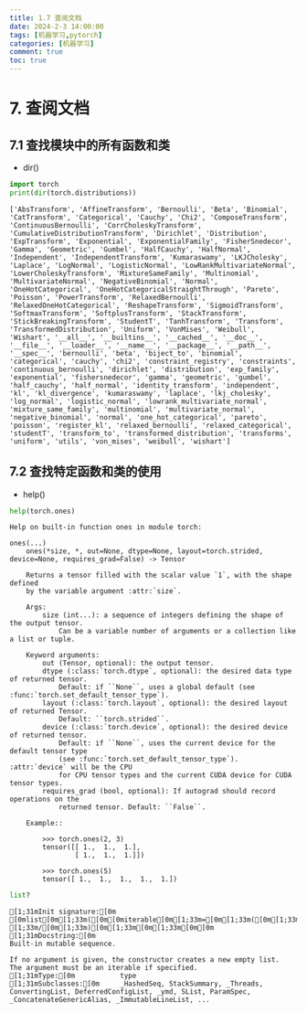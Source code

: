 ```yaml
---
title: 1.7 查阅文档
date: 2024-2-3 14:00:00
tags: [机器学习,pytorch]
categories: [机器学习]
comment: true
toc: true
---
```

#
<!--more-->
# 7. 查阅文档
## 7.1 查找模块中的所有函数和类
- dir()


```python
import torch
print(dir(torch.distributions))
```

    ['AbsTransform', 'AffineTransform', 'Bernoulli', 'Beta', 'Binomial', 'CatTransform', 'Categorical', 'Cauchy', 'Chi2', 'ComposeTransform', 'ContinuousBernoulli', 'CorrCholeskyTransform', 'CumulativeDistributionTransform', 'Dirichlet', 'Distribution', 'ExpTransform', 'Exponential', 'ExponentialFamily', 'FisherSnedecor', 'Gamma', 'Geometric', 'Gumbel', 'HalfCauchy', 'HalfNormal', 'Independent', 'IndependentTransform', 'Kumaraswamy', 'LKJCholesky', 'Laplace', 'LogNormal', 'LogisticNormal', 'LowRankMultivariateNormal', 'LowerCholeskyTransform', 'MixtureSameFamily', 'Multinomial', 'MultivariateNormal', 'NegativeBinomial', 'Normal', 'OneHotCategorical', 'OneHotCategoricalStraightThrough', 'Pareto', 'Poisson', 'PowerTransform', 'RelaxedBernoulli', 'RelaxedOneHotCategorical', 'ReshapeTransform', 'SigmoidTransform', 'SoftmaxTransform', 'SoftplusTransform', 'StackTransform', 'StickBreakingTransform', 'StudentT', 'TanhTransform', 'Transform', 'TransformedDistribution', 'Uniform', 'VonMises', 'Weibull', 'Wishart', '__all__', '__builtins__', '__cached__', '__doc__', '__file__', '__loader__', '__name__', '__package__', '__path__', '__spec__', 'bernoulli', 'beta', 'biject_to', 'binomial', 'categorical', 'cauchy', 'chi2', 'constraint_registry', 'constraints', 'continuous_bernoulli', 'dirichlet', 'distribution', 'exp_family', 'exponential', 'fishersnedecor', 'gamma', 'geometric', 'gumbel', 'half_cauchy', 'half_normal', 'identity_transform', 'independent', 'kl', 'kl_divergence', 'kumaraswamy', 'laplace', 'lkj_cholesky', 'log_normal', 'logistic_normal', 'lowrank_multivariate_normal', 'mixture_same_family', 'multinomial', 'multivariate_normal', 'negative_binomial', 'normal', 'one_hot_categorical', 'pareto', 'poisson', 'register_kl', 'relaxed_bernoulli', 'relaxed_categorical', 'studentT', 'transform_to', 'transformed_distribution', 'transforms', 'uniform', 'utils', 'von_mises', 'weibull', 'wishart']
    

## 7.2 查找特定函数和类的使用
- help()


```python
help(torch.ones)
```

    Help on built-in function ones in module torch:
    
    ones(...)
        ones(*size, *, out=None, dtype=None, layout=torch.strided, device=None, requires_grad=False) -> Tensor
        
        Returns a tensor filled with the scalar value `1`, with the shape defined
        by the variable argument :attr:`size`.
        
        Args:
            size (int...): a sequence of integers defining the shape of the output tensor.
                Can be a variable number of arguments or a collection like a list or tuple.
        
        Keyword arguments:
            out (Tensor, optional): the output tensor.
            dtype (:class:`torch.dtype`, optional): the desired data type of returned tensor.
                Default: if ``None``, uses a global default (see :func:`torch.set_default_tensor_type`).
            layout (:class:`torch.layout`, optional): the desired layout of returned Tensor.
                Default: ``torch.strided``.
            device (:class:`torch.device`, optional): the desired device of returned tensor.
                Default: if ``None``, uses the current device for the default tensor type
                (see :func:`torch.set_default_tensor_type`). :attr:`device` will be the CPU
                for CPU tensor types and the current CUDA device for CUDA tensor types.
            requires_grad (bool, optional): If autograd should record operations on the
                returned tensor. Default: ``False``.
        
        Example::
        
            >>> torch.ones(2, 3)
            tensor([[ 1.,  1.,  1.],
                    [ 1.,  1.,  1.]])
        
            >>> torch.ones(5)
            tensor([ 1.,  1.,  1.,  1.,  1.])
    
    


```python
list?
```

    [1;31mInit signature:[0m [0mlist[0m[1;33m([0m[0miterable[0m[1;33m=[0m[1;33m([0m[1;33m)[0m[1;33m,[0m [1;33m/[0m[1;33m)[0m[1;33m[0m[1;33m[0m[0m
    [1;31mDocstring:[0m     
    Built-in mutable sequence.
    
    If no argument is given, the constructor creates a new empty list.
    The argument must be an iterable if specified.
    [1;31mType:[0m           type
    [1;31mSubclasses:[0m     _HashedSeq, StackSummary, _Threads, ConvertingList, DeferredConfigList, _ymd, SList, ParamSpec, _ConcatenateGenericAlias, _ImmutableLineList, ...
